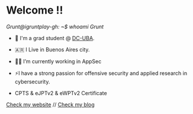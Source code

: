 # Welcome !!

*Grunt@igruntplay-gh: ~$ whoami*
*Grunt*

<!--
**igruntplay/igruntplay** is a ✨ _special_ ✨ repository because its `README.md` (this file) appears on your GitHub profile.

Here are some ideas to get you started:
- 🤔 I’m looking for help with ...
- 💬 Ask me about ...
- 📫 How to reach me: ...
- 😄 Pronouns: ...


-->

- 🔭 I'm a grad student @ [DC-UBA](https://www.dc.uba.ar/).
- 🇦🇷 I Live in Buenos Aires city.
- 👨‍💻 I’m currently working in AppSec
- ⚡I have a strong passion for offensive security and applied research in cybersecurity.

- CPTS & eJPTv2 & eWPTv2 Certificate 

 [Check my website](https://grunt.ar/) //
 [Check my blog](https://blog.grunt.ar/)

